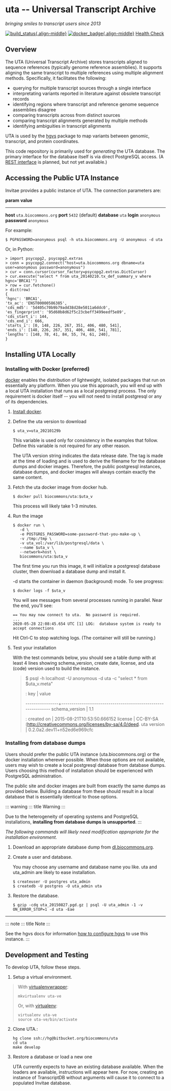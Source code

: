 # uta \-- Universal Transcript Archive

*bringing smiles to transcript users since 2013*

[![build_status](https://travis-ci.org/biocommons/uta.svg?branch=master){.align-middle}](https://travis-ci.org/biocommons/uta)
[![docker_badge](https://img.shields.io/docker/pulls/biocommons/uta.svg?maxAge=2592000){.align-middle}](https://hub.docker.com/r/biocommons/uta/)
[Health Check](https://updown.io/a7i5)

## Overview

The UTA (Universal Transcript Archive) stores transcripts aligned to
sequence references (typically genome reference assemblies). It supports
aligning the same transcript to multiple references using multiple
alignment methods. Specifically, it facilitates the following:

-   querying for multiple transcript sources through a single interface
-   interpretating variants reported in literature against obsolete
    transcript records
-   identifying regions where transcript and reference genome sequence
    assemblies disagree
-   comparing transcripts across from distinct sources
-   comparing transcript alignments generated by multiple methods
-   identifying ambiguities in transcript alignments

UTA is used by the [hgvs](https://bitbucket.org/invitae/hgvs) package to
map variants between genomic, transcript, and protein coordinates.

This code repository is primarily used for *generating* the UTA
database. The primary interface for the database itself is via direct
PostgreSQL access. (A [REST
interface](https://bitbucket.org/biocommons/uta/issue/164/) is planned,
but not yet available.)

## Accessing the Public UTA Instance

Invitae provides a public instance of UTA. The connection parameters
are:

  **param**      **value**
  -------------- ----------------------
  **host**       `uta.biocommons.org`
  **port**       `5432` (default)
  **database**   `uta`
  **login**      `anonymous`
  **password**   `anonymous`

For example:

    $ PGPASSWORD=anonymous psql -h uta.biocommons.org -U anonymous -d uta

Or, in Python:

    > import psycopg2, psycopg2.extras
    > conn = psycopg2.connect("host=uta.biocommons.org dbname=uta user=anonymous password=anonymous")
    > cur = conn.cursor(cursor_factory=psycopg2.extras.DictCursor)
    > cur.execute("select * from uta_20140210.tx_def_summary_v where hgnc='BRCA1'")
    > row = cur.fetchone()
    > dict(row)
    {
    'hgnc': 'BRCA1', 
    'tx_ac': 'ENST00000586385', 
    'cds_md5': '5d405c70b9b79add38d28e5011a6ddc0', 
    'es_fingerprint': '95d60b8d62f5c23cbeff3499eedf5e89', 
    'cds_start_i': 144, 
    'cds_end_i': 666, 
    'starts_i': [0, 148, 226, 267, 351, 406, 480, 541],
    'ends_i': [148, 226, 267, 351, 406, 480, 541, 781], 
    'lengths': [148, 78, 41, 84, 55, 74, 61, 240],
    }

## Installing UTA Locally

### Installing with Docker (preferred)

[docker](http://docker.com) enables the distribution of lightweight,
isolated packages that run on essentially any platform. When you use
this approach, you will end up with a local UTA installation that runs
as a local postgresql process. The only requirement is docker itself \--
you will not need to install postgresql or any of its dependencies.

1.  [Install docker](https://docs.docker.com/installation/).

2.  Define the uta version to download

        $ uta_v=uta_20210129b

    This variable is used only for consistency in the examples that
    follow. Define this variable is not required for any other reason.

    The UTA version string indicates the data release date. The tag is
    made at the time of loading and is used to derive the filename for
    the database dumps and docker images. Therefore, the public
    postgresql instances, database dumps, and docker images will always
    contain exactly the same content.

3.  Fetch the uta docker image from docker hub.

        $ docker pull biocommons/uta:$uta_v

    This process will likely take 1-3 minutes.

4.  Run the image

        $ docker run \
           -d \
           -e POSTGRES_PASSWORD=some-password-that-you-make-up \
           -v /tmp:/tmp \
           -v uta_vol:/var/lib/postgresql/data \
           --name $uta_v \
           --network=host \
           biocommons/uta:$uta_v

    The first time you run this image, it will initialize a postgresql
    database cluster, then download a database dump and install it.

    -d starts the container in daemon (background) mode. To see
    progress:

        $ docker logs -f $uta_v

    You will see messages from several processes running in parallel.
    Near the end, you\'ll see:

        == You may now connect to uta.  No password is required.
        ...
        2020-05-28 22:08:45.654 UTC [1] LOG:  database system is ready to accept connections

    Hit Ctrl-C to stop watching logs. (The container will still be
    running.)

5.  Test your installation

    With the test commands below, you should see a table dump with at
    least 4 lines showing schema_version, create date, license, and uta
    (code) version used to build the instance.

    > \$ psql -h localhost -U anonymous -d uta -c \"select \* from \$uta_v.meta\"
    >
    > :   key \| value
    >
    > \-\-\-\-\-\-\-\-\-\-\-\-\-\-\--+\-\-\-\-\-\-\-\-\-\-\-\-\-\-\-\-\-\-\-\-\-\-\-\-\-\-\-\-\-\-\-\-\-\-\-\-\-\-\-\-\-\-\-\-\-\-\-\-\-\-\-\-\-\-\-\-\-\-\-\-\-- schema_version \| 1.1
    >
    > :   created on \| 2015-08-21T10:53:50.666152 license \| CC-BY-SA
    >     (<http://creativecommons.org/licenses/by-sa/4.0/deed>. uta
    >     version \| 0.2.0a2.dev11+n52ed6e969cfc

### Installing from database dumps

Users should prefer the public UTA instance (uta.biocommons.org) or the
docker installation wherever possible. When those options are not
available, users may wish to create a local postgresql database from
database dumps. Users choosing this method of installation should be
experienced with PostgreSQL administration.

The public site and docker images are built from exactly the same dumps
as provided below. Building a database from these should result in a
local database that is essentially identical to those options.

::: warning
::: title
Warning
:::

Due to the heterogeneity of operating systems and PostgreSQL
installations, **installing from database dumps is unsupported**.
:::

*The following commands will likely need modification appropriate for
the installation environment.*

1.  Download an appropriate database dump from
    [dl.biocommons.org](http://dl.biocommons.org/uta/).

2.  Create a user and database.

    You may choose any username and database name you like. uta and
    uta_admin are likely to ease installation.

        $ createuser -U postgres uta_admin
        $ createdb -U postgres -O uta_admin uta 

3.  Restore the database.

        $ gzip -cdq uta_20150827.pgd.gz | psql -U uta_admin -1 -v ON_ERROR_STOP=1 -d uta -Eae

------------------------------------------------------------------------

::: note
::: title
Note
:::

See the hgvs docs for information [how to configure
hgvs](http://hgvs.readthedocs.org/en/latest/installation.html#local-uta-docker-instance)
to use this instance.
:::

## Development and Testing

To develop UTA, follow these steps.

1.  Setup a virtual environment.

> With
> [virtualenvwrapper](http://virtualenvwrapper.readthedocs.org/en/latest/install.html):
>
>     mkvirtualenv uta-ve
>
> Or, with [virtualenv](https://pypi.python.org/pypi/virtualenv):
>
>     virtualenv uta-ve
>     source uta-ve/bin/activate

2.  Clone UTA.:

        hg clone ssh://hg@bitbucket.org/biocommons/uta
        cd uta
        make develop

3.  Restore a database or load a new one

    UTA currently expects to have an existing database available. When
    the loaders are available, instructions will appear here. For now,
    creating an instance of TranscriptDB without arguments will cause it
    to connect to a populated Invitae database.
